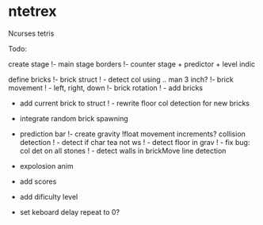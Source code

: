 # ntetrex
Ncurses tetris 

Todo:

create stage
!- main stage borders
!- counter stage + predictor + level indic

define bricks
!- brick struct
!  - detect col using .. man 3 inch?
!- brick movement
!  - left, right, down
!- brick rotation
!  - add bricks
  - add current brick to struct
!  - rewrite floor col detection for new bricks
- integrate random brick spawning
- prediction bar
!- create gravity
!float movement increments?
collision detection
! - detect if char tea not ws
!  - detect floor in grav
!  - fix bug: col det on all stones
!  - detect walls in brickMove
line detection
- expolosion anim
- add scores
- add dificulty level

- set keboard delay repeat to 0?

